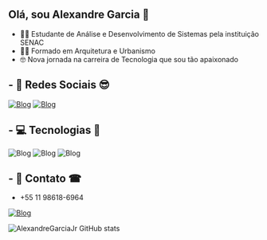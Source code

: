 ## Olá, sou Alexandre Garcia 👋
- 🏃‍♂️ Estudante de Análise e Desenvolvimento de Sistemas pela instituição SENAC
- 👨‍🎓 Formado em Arquitetura e Urbanismo
- 🤓 Nova jornada na carreira de Tecnologia que sou tão apaixonado



## - 🔭 Redes Sociais 😎
[![Blog](https://img.shields.io/badge/LinkedIn-0077B5?style=for-the-badge&logo=linkedin&logoColor=white)](https://www.linkedin.com/in/alexandregarcia-junior/) [![Blog](https://img.shields.io/badge/Instagram-E4405F?style=for-the-badge&logo=instagram&logoColor=white
)](https://www.instagram.com/alegarcia_junior/)

## - 💻 Tecnologias 🧩

![Blog](https://img.shields.io/badge/Java-ED8B00?style=for-the-badge&logo=openjdk&logoColor=white) ![Blog](https://img.shields.io/badge/Spring-6DB33F?style=for-the-badge&logo=spring&logoColor=white
)  ![Blog](https://img.shields.io/badge/MySQL-00000F?style=for-the-badge&logo=mysql&logoColor=white
) 


## - 📲 Contato ☎
- +55 11 98618-6964

[![Blog](https://img.shields.io/badge/Gmail-D14836?style=for-the-badge&logo=gmail&logoColor=white
)](mailto:alexandregojunior@gmail.com)



![AlexandreGarciaJr GitHub stats](https://github-readme-stats.vercel.app/api?username=AlexandreGarciaJr&show_icons=true&theme=radical)
